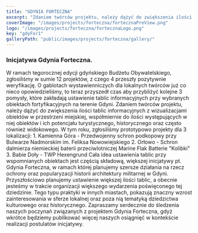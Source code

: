 ```yaml
---
title: "GDYNIA FORTECZNA"
excerpt: "Zdaniem twórców projektu, należy dążyć do zwiększenia ilości tablic informacyjnych z wizualizacjami obiektów w przestrzeni miejskiej."
coverImage: "/images/projects/forteczna/fortecznaPreView.png"
logo: "/images/projects/forteczna/fortecznaLogo.png"
key: "gdyFor1"
galleryPath: "public/images/projects/forteczna/gallery/"
---
```


### Inicjatywa Gdynia Forteczna.

W ramach tegorocznej edycji gdyńskiego Budżetu Obywatelskiego, zgłosiliśmy w sumie 12 projektów, z czego 4 przeszły pozytywnie weryfikację. O gablotach wystawienniczych dla lokalnych twórców już co nieco opowiedzieliśmy, to teraz przyszedł czas aby przybliżyć kolejne 3 pomysły, które zakładają ustawienie tablic informacyjnych przy wybranych obiektach fortyfikacyjnych na terenie Gdyni. Zdaniem twórców projektu, należy dążyć do zwiększenia ilości tablic informacyjnych z wizualizacjami obiektów w przestrzeni miejskiej, współmiernie do ilości występujących w niej obiektów i ich potencjału turystycznego, historycznego oraz często również widokowego. W tym roku, zgłosiliśmy prototypowo projekty dla 3 lokalizacji:
1️. Kamienna Góra - Przedwojenny schron podkopowy przy Bulwarze Nadmorskim im. Feliksa Nowowiejskiego
2️. Orłowo - Schron dalmierza niemieckiej baterii przeciwlotniczej Marine Flak Batterie "Kolibki"
3️. Babie Doły - TWP Hexengrund
Cała idea ustawienia tablic przy wspomnianych obiektach jest częścią składową, większej inicjatywy pt. Gdynia Forteczna, w ramach której planujemy szersze działania na rzecz ochrony oraz popularyzacji historii architektury militarnej w Gdyni. Przyszłościowo planujemy ustawienie większej ilości tablic, a obecnie jesteśmy w trakcie organizacji większego wydarzenia poświęconego tej dziedzinie. Tego typu praktyki w innych miastach, pokazują znaczny wzrost zainteresowania w sferze lokalnej oraz poza nią tematyką dziedzictwa kulturowego oraz historycznego.
Zapraszamy serdecznie do śledzenia naszych poczynań związanych z projektem Gdynia Forteczna, gdyż wkrótce będziemy publikować więcej naszych osiągnięć w kontekście realizacji postulatów inicjatywy.
